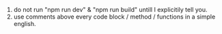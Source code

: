 1. do not run "npm run dev" & "npm run build" untill I explicitily tell you.
2. use comments above every code block / method / functions in a simple english.
